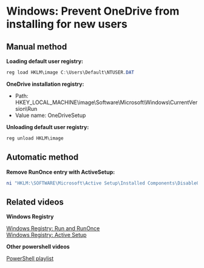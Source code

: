 # Windows: Prevent OneDrive from installing for new users

## Manual method

<b>Loading default user registry:</b>

```powershell
reg load HKLM\image C:\Users\Default\NTUSER.DAT
```

<b>OneDrive installation registry:</b>

* Path: HKEY_LOCAL_MACHINE\image\Software\Microsoft\Windows\CurrentVersion\Run
* Value name: OneDriveSetup

<b>Unloading default user registry:</b>

```powershell
reg unload HKLM\image
```

## Automatic method

<b>Remove RunOnce entry with ActiveSetup:</b>

```powershell
ni "HKLM:\SOFTWARE\Microsoft\Active Setup\Installed Components\DisableOneDrive" | New-ItemProperty -Name "StubPath" -Value 'REG DELETE "HKCU\Software\Microsoft\Windows\CurrentVersion\Run" /v OneDriveSetup /f'
```

## Related videos

<b>Windows Registry</b>

[Windows Registry: Run and RunOnce](https://youtu.be/zgFzCq5uEPw) <br />
[Windows Registry: Active Setup](https://youtu.be/HrVJ7wdvfmo)

<b>Other powershell videos</b>

[PowerShell playlist](https://www.youtube.com/playlist?list=PLVncjTDMNQ4RDyVzbV0_kpXCScTMgUw_A)
